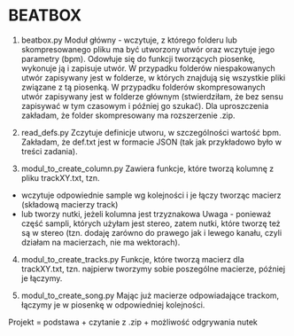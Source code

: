 # BEATBOX

1. beatbox.py
Moduł główny - wczytuje, z którego folderu lub skompresowanego pliku ma być utworzony utwór oraz wczytuje jego parametry (bpm).
Odowłuje się do funkcji tworzących piosenkę, wykonuje ją i zapisuje utwór.
W przypadku folderów niespakowanych utwór zapisywany jest w folderze, w których znajdują się wszystkie pliki związane z tą piosenką. W przypadku folderów skompresowanych utwór zapisywany jest w folderze głównym (stwierdziłam, że bez sensu zapisywać w tym czasowym i później go szukać).
Dla uproszczenia zakładam, że folder skompresowany ma rozszerzenie .zip.

2. read_defs.py
Zczytuje definicje utworu, w szczególności wartość bpm.
Zakładam, że def.txt jest w formacie JSON (tak jak przykładowo było w treści zadania).

3. modul_to_create_column.py
Zawiera funkcje, które tworzą kolumnę z pliku trackXY.txt, tzn.
- wczytuje odpowiednie sample wg kolejności i je łączy tworząc macierz (składową macierzy track)
- lub tworzy nutki, jeżeli kolumna jest trzyznakowa
Uwaga - ponieważ część sampli, których użyłam jest stereo, zatem nutki, które tworzę też są w stereo (tzn. dodaję zarówno do prawego jak i lewego kanału, czyli działam na macierzach, nie ma wektorach).

4. modul_to_create_tracks.py
Funkcje, które tworzą macierz dla trackXY.txt, tzn. najpierw tworzymy sobie poszególne macierze, później je łączymy.

5. modul_to_create_song.py
Mając już macierze odpowiadające trackom, łączymy je w piosenkę w odpowiedniej kolejności.

Projekt = podstawa + czytanie z .zip + możliwość odgrywania nutek
